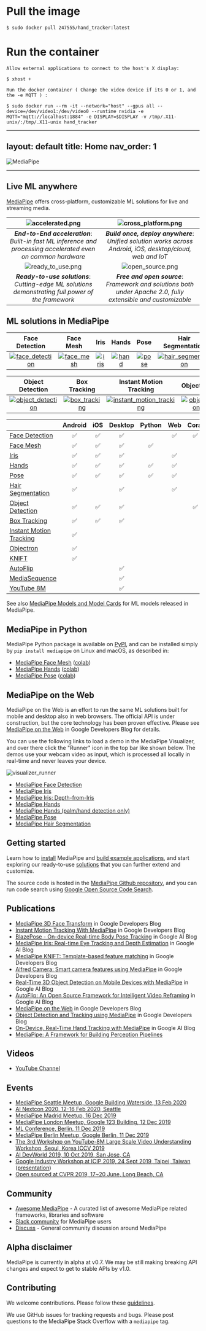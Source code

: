 # Pull the image 
```
$ sudo docker pull 247555/hand_tracker:latest

```
# Run the container 
```
Allow external applications to connect to the host's X display:

$ xhost + 

Run the docker container ( Change the video device if its 0 or 1, and the -e MQTT ) :
```

```
$ sudo docker run --rm -it --network="host" --gpus all --device=/dev/video1:/dev/video0 --runtime nvidia -e MQTT="mqtt://localhost:1884" -e DISPLAY=$DISPLAY -v /tmp/.X11-unix/:/tmp/.X11-unix hand_tracker

```














---
layout: default
title: Home
nav_order: 1
---

![MediaPipe](docs/images/mediapipe_small.png)

--------------------------------------------------------------------------------

## Live ML anywhere

[MediaPipe](https://google.github.io/mediapipe/) offers cross-platform, customizable
ML solutions for live and streaming media.

![accelerated.png](docs/images/accelerated_small.png)                                                               | ![cross_platform.png](docs/images/cross_platform_small.png)
:------------------------------------------------------------------------------------------------------------: | :----------------------------------------------------:
***End-to-End acceleration***: *Built-in fast ML inference and processing accelerated even on common hardware* | ***Build once, deploy anywhere***: *Unified solution works across Android, iOS, desktop/cloud, web and IoT*
![ready_to_use.png](docs/images/ready_to_use_small.png)                                                             | ![open_source.png](docs/images/open_source_small.png)
***Ready-to-use solutions***: *Cutting-edge ML solutions demonstrating full power of the framework*            | ***Free and open source***: *Framework and solutions both under Apache 2.0, fully extensible and customizable*

## ML solutions in MediaPipe

Face Detection                                                                                                                 | Face Mesh                                                                                                       | Iris                                                                                                      | Hands                                                                                                      | Pose                                                                                                      | Hair Segmentation
:----------------------------------------------------------------------------------------------------------------------------: | :-------------------------------------------------------------------------------------------------------------: | :-------------------------------------------------------------------------------------------------------: | :--------------------------------------------------------------------------------------------------------: | :-------------------------------------------------------------------------------------------------------: | :---------------:
[![face_detection](docs/images/mobile/face_detection_android_gpu_small.gif)](https://google.github.io/mediapipe/solutions/face_detection) | [![face_mesh](docs/images/mobile/face_mesh_android_gpu_small.gif)](https://google.github.io/mediapipe/solutions/face_mesh) | [![iris](docs/images/mobile/iris_tracking_android_gpu_small.gif)](https://google.github.io/mediapipe/solutions/iris) | [![hand](docs/images/mobile/hand_tracking_android_gpu_small.gif)](https://google.github.io/mediapipe/solutions/hands) | [![pose](docs/images/mobile/pose_tracking_android_gpu_small.gif)](https://google.github.io/mediapipe/solutions/pose) | [![hair_segmentation](docs/images/mobile/hair_segmentation_android_gpu_small.gif)](https://google.github.io/mediapipe/solutions/hair_segmentation)

Object Detection                                                                                                                     | Box Tracking                                                                                                                | Instant Motion Tracking                                                                                                                               | Objectron                                                                                                             | KNIFT
:----------------------------------------------------------------------------------------------------------------------------------: | :-------------------------------------------------------------------------------------------------------------------------: | :---------------------------------------------------------------------------------------------------------------------------------------------------: | :-------------------------------------------------------------------------------------------------------------------: | :---:
[![object_detection](docs/images/mobile/object_detection_android_gpu_small.gif)](https://google.github.io/mediapipe/solutions/object_detection) | [![box_tracking](docs/images/mobile/object_tracking_android_gpu_small.gif)](https://google.github.io/mediapipe/solutions/box_tracking) | [![instant_motion_tracking](docs/images/mobile/instant_motion_tracking_android_small.gif)](https://google.github.io/mediapipe/solutions/instant_motion_tracking) | [![objectron](docs/images/mobile/objectron_chair_android_gpu_small.gif)](https://google.github.io/mediapipe/solutions/objectron) | [![knift](docs/images/mobile/template_matching_android_cpu_small.gif)](https://google.github.io/mediapipe/solutions/knift)

<!-- []() in the first cell is needed to preserve table formatting in GitHub Pages. -->
<!-- Whenever this table is updated, paste a copy to solutions/solutions.md. -->

[]()                                                                                      | Android | iOS | Desktop | Python | Web | Coral
:---------------------------------------------------------------------------------------- | :-----: | :-: | :-----: | :----: | :-: | :---:
[Face Detection](https://google.github.io/mediapipe/solutions/face_detection)                   | ✅       | ✅   | ✅       |        | ✅   | ✅
[Face Mesh](https://google.github.io/mediapipe/solutions/face_mesh)                             | ✅       | ✅   | ✅       | ✅      |     |
[Iris](https://google.github.io/mediapipe/solutions/iris)                                       | ✅       | ✅   | ✅       |        | ✅   |
[Hands](https://google.github.io/mediapipe/solutions/hands)                                     | ✅       | ✅   | ✅       | ✅      | ✅   |
[Pose](https://google.github.io/mediapipe/solutions/pose)                                       | ✅       | ✅   | ✅       | ✅      | ✅   |
[Hair Segmentation](https://google.github.io/mediapipe/solutions/hair_segmentation)             | ✅       |     | ✅       |        | ✅   |
[Object Detection](https://google.github.io/mediapipe/solutions/object_detection)               | ✅       | ✅   | ✅       |        |     | ✅
[Box Tracking](https://google.github.io/mediapipe/solutions/box_tracking)                       | ✅       | ✅   | ✅       |        |     |
[Instant Motion Tracking](https://google.github.io/mediapipe/solutions/instant_motion_tracking) | ✅       |     |         |        |     |
[Objectron](https://google.github.io/mediapipe/solutions/objectron)                             | ✅       |     |         |        |     |
[KNIFT](https://google.github.io/mediapipe/solutions/knift)                                     | ✅       |     |         |        |     |
[AutoFlip](https://google.github.io/mediapipe/solutions/autoflip)                               |         |     | ✅       |        |     |
[MediaSequence](https://google.github.io/mediapipe/solutions/media_sequence)                    |         |     | ✅       |        |     |
[YouTube 8M](https://google.github.io/mediapipe/solutions/youtube_8m)                           |         |     | ✅       |        |     |

See also
[MediaPipe Models and Model Cards](https://google.github.io/mediapipe/solutions/models)
for ML models released in MediaPipe.

## MediaPipe in Python

MediaPipe Python package is available on
[PyPI](https://pypi.org/project/mediapipe/), and can be installed simply by `pip
install mediapipe` on Linux and macOS, as described in:

*   [MediaPipe Face Mesh](https://google.github.io/mediapipe/solutions/face_mesh#python)
    ([colab](https://mediapipe.page.link/face_mesh_py_colab))
*   [MediaPipe Hands](https://google.github.io/mediapipe/solutions/hands#python)
    ([colab](https://mediapipe.page.link/hands_py_colab))
*   [MediaPipe Pose](https://google.github.io/mediapipe/solutions/pose#python)
    ([colab](https://mediapipe.page.link/pose_py_colab))

## MediaPipe on the Web

MediaPipe on the Web is an effort to run the same ML solutions built for mobile
and desktop also in web browsers. The official API is under construction, but
the core technology has been proven effective. Please see
[MediaPipe on the Web](https://developers.googleblog.com/2020/01/mediapipe-on-web.html)
in Google Developers Blog for details.

You can use the following links to load a demo in the MediaPipe Visualizer, and
over there click the "Runner" icon in the top bar like shown below. The demos
use your webcam video as input, which is processed all locally in real-time and
never leaves your device.

![visualizer_runner](docs/images/visualizer_runner.png)

*   [MediaPipe Face Detection](https://viz.mediapipe.dev/demo/face_detection)
*   [MediaPipe Iris](https://viz.mediapipe.dev/demo/iris_tracking)
*   [MediaPipe Iris: Depth-from-Iris](https://viz.mediapipe.dev/demo/iris_depth)
*   [MediaPipe Hands](https://viz.mediapipe.dev/demo/hand_tracking)
*   [MediaPipe Hands (palm/hand detection only)](https://viz.mediapipe.dev/demo/hand_detection)
*   [MediaPipe Pose](https://viz.mediapipe.dev/demo/pose_tracking)
*   [MediaPipe Hair Segmentation](https://viz.mediapipe.dev/demo/hair_segmentation)

## Getting started

Learn how to [install](https://google.github.io/mediapipe/getting_started/install)
MediaPipe and
[build example applications](https://google.github.io/mediapipe/getting_started/building_examples),
and start exploring our ready-to-use
[solutions](https://google.github.io/mediapipe/solutions/solutions) that you can
further extend and customize.

The source code is hosted in the
[MediaPipe Github repository](https://github.com/google/mediapipe), and you can
run code search using
[Google Open Source Code Search](https://cs.opensource.google/mediapipe/mediapipe).

## Publications

*   [MediaPipe 3D Face Transform](https://developers.googleblog.com/2020/09/mediapipe-3d-face-transform.html)
    in Google Developers Blog
*   [Instant Motion Tracking With MediaPipe](https://developers.googleblog.com/2020/08/instant-motion-tracking-with-mediapipe.html)
    in Google Developers Blog
*   [BlazePose - On-device Real-time Body Pose Tracking](https://ai.googleblog.com/2020/08/on-device-real-time-body-pose-tracking.html)
    in Google AI Blog
*   [MediaPipe Iris: Real-time Eye Tracking and Depth Estimation](https://ai.googleblog.com/2020/08/mediapipe-iris-real-time-iris-tracking.html)
    in Google AI Blog
*   [MediaPipe KNIFT: Template-based feature matching](https://developers.googleblog.com/2020/04/mediapipe-knift-template-based-feature-matching.html)
    in Google Developers Blog
*   [Alfred Camera: Smart camera features using MediaPipe](https://developers.googleblog.com/2020/03/alfred-camera-smart-camera-features-using-mediapipe.html)
    in Google Developers Blog
*   [Real-Time 3D Object Detection on Mobile Devices with MediaPipe](https://ai.googleblog.com/2020/03/real-time-3d-object-detection-on-mobile.html)
    in Google AI Blog
*   [AutoFlip: An Open Source Framework for Intelligent Video Reframing](https://ai.googleblog.com/2020/02/autoflip-open-source-framework-for.html)
    in Google AI Blog
*   [MediaPipe on the Web](https://developers.googleblog.com/2020/01/mediapipe-on-web.html)
    in Google Developers Blog
*   [Object Detection and Tracking using MediaPipe](https://developers.googleblog.com/2019/12/object-detection-and-tracking-using-mediapipe.html)
    in Google Developers Blog
*   [On-Device, Real-Time Hand Tracking with MediaPipe](https://ai.googleblog.com/2019/08/on-device-real-time-hand-tracking-with.html)
    in Google AI Blog
*   [MediaPipe: A Framework for Building Perception Pipelines](https://arxiv.org/abs/1906.08172)

## Videos

*   [YouTube Channel](https://www.youtube.com/c/MediaPipe)

## Events

*   [MediaPipe Seattle Meetup, Google Building Waterside, 13 Feb 2020](https://mediapipe.page.link/seattle2020)
*   [AI Nextcon 2020, 12-16 Feb 2020, Seattle](http://aisea20.xnextcon.com/)
*   [MediaPipe Madrid Meetup, 16 Dec 2019](https://www.meetup.com/Madrid-AI-Developers-Group/events/266329088/)
*   [MediaPipe London Meetup, Google 123 Building, 12 Dec 2019](https://www.meetup.com/London-AI-Tech-Talk/events/266329038)
*   [ML Conference, Berlin, 11 Dec 2019](https://mlconference.ai/machine-learning-advanced-development/mediapipe-building-real-time-cross-platform-mobile-web-edge-desktop-video-audio-ml-pipelines/)
*   [MediaPipe Berlin Meetup, Google Berlin, 11 Dec 2019](https://www.meetup.com/Berlin-AI-Tech-Talk/events/266328794/)
*   [The 3rd Workshop on YouTube-8M Large Scale Video Understanding Workshop,
    Seoul, Korea ICCV
    2019](https://research.google.com/youtube8m/workshop2019/index.html)
*   [AI DevWorld 2019, 10 Oct 2019, San Jose, CA](https://aidevworld.com)
*   [Google Industry Workshop at ICIP 2019, 24 Sept 2019, Taipei, Taiwan](http://2019.ieeeicip.org/?action=page4&id=14#Google)
    ([presentation](https://docs.google.com/presentation/d/e/2PACX-1vRIBBbO_LO9v2YmvbHHEt1cwyqH6EjDxiILjuT0foXy1E7g6uyh4CesB2DkkEwlRDO9_lWfuKMZx98T/pub?start=false&loop=false&delayms=3000&slide=id.g556cc1a659_0_5))
*   [Open sourced at CVPR 2019, 17~20 June, Long Beach, CA](https://sites.google.com/corp/view/perception-cv4arvr/mediapipe)

## Community

*   [Awesome MediaPipe](https://mediapipe.org) - A curated list of awesome
    MediaPipe related frameworks, libraries and software
*   [Slack community](https://mediapipe.page.link/joinslack) for MediaPipe users
*   [Discuss](https://groups.google.com/forum/#!forum/mediapipe) - General
    community discussion around MediaPipe

## Alpha disclaimer

MediaPipe is currently in alpha at v0.7. We may be still making breaking API
changes and expect to get to stable APIs by v1.0.

## Contributing

We welcome contributions. Please follow these
[guidelines](https://github.com/google/mediapipe/blob/master/CONTRIBUTING.md).

We use GitHub issues for tracking requests and bugs. Please post questions to
the MediaPipe Stack Overflow with a `mediapipe` tag.
